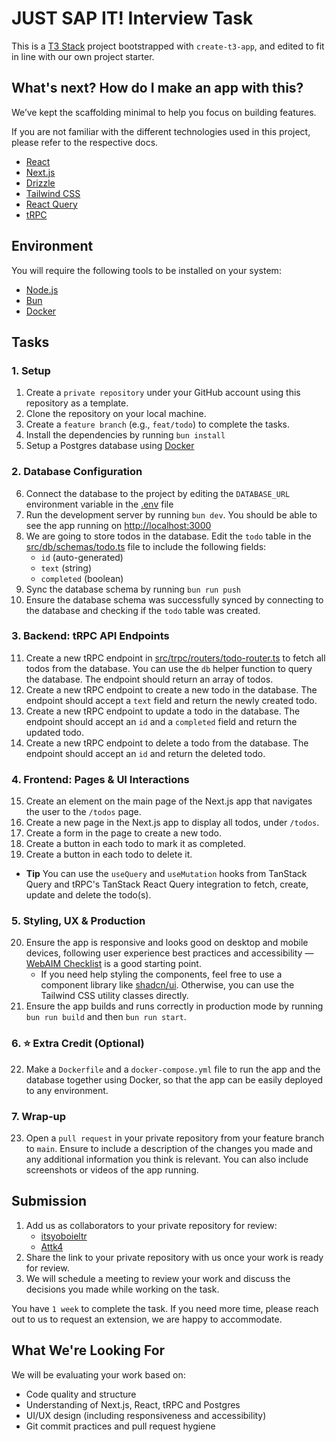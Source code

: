 # JUST SAP IT! Interview Task

This is a [T3 Stack](https://create.t3.gg/) project bootstrapped with `create-t3-app`, and edited to fit in line with our own project starter.

## What's next? How do I make an app with this?

We’ve kept the scaffolding minimal to help you focus on building features.

If you are not familiar with the different technologies used in this project, please refer to the respective docs.

- [React](https://react.dev)
- [Next.js](https://nextjs.org)
- [Drizzle](https://orm.drizzle.team)
- [Tailwind CSS](https://tailwindcss.com)
- [React Query](https://tanstack.com/query/latest/docs/framework/react/overview)
- [tRPC](https://trpc.io)

## Environment

You will require the following tools to be installed on your system:

- [Node.js](https://nodejs.org)
- [Bun](https://bun.sh)
- [Docker](https://www.docker.com)

## Tasks
### 1. Setup
1. Create a `private repository` under your GitHub account using this repository as a template.
2. Clone the repository on your local machine.
3. Create a `feature branch` (e.g., `feat/todo`) to complete the tasks.
4. Install the dependencies by running `bun install`
5. Setup a Postgres database using [Docker](https://www.docker.com)

### 2. Database Configuration
6. Connect the database to the project by editing the `DATABASE_URL` environment variable in the [.env](.env) file
7. Run the development server by running `bun dev`. You should be able to see the app running on [http://localhost:3000](http://localhost:3000)
8. We are going to store todos in the database. Edit the `todo` table in the [src/db/schemas/todo.ts](src/db/schemas/todo.ts) file to include the following fields:
   - `id` (auto-generated)
   - `text` (string)
   - `completed` (boolean)
9. Sync the database schema by running `bun run push`
10. Ensure the database schema was successfully synced by connecting to the database and checking if the `todo` table was created.

### 3. Backend: tRPC API Endpoints
11. Create a new tRPC endpoint in [src/trpc/routers/todo-router.ts](src/trpc/routers/todo-router.ts) to fetch all todos from the database. You can use the `db` helper function to query the database. The endpoint should return an array of todos.
12. Create a new tRPC endpoint to create a new todo in the database. The endpoint should accept a `text` field and return the newly created todo.
13. Create a new tRPC endpoint to update a todo in the database. The endpoint should accept an `id` and a `completed` field and return the updated todo.
14. Create a new tRPC endpoint to delete a todo from the database. The endpoint should accept an `id` and return the deleted todo.

### 4. Frontend: Pages & UI Interactions
15. Create an element on the main page of the Next.js app that navigates the user to the `/todos` page.
16. Create a new page in the Next.js app to display all todos, under `/todos`. 
17. Create a form in the page to create a new todo. 
18. Create a button in each todo to mark it as completed.
19. Create a button in each todo to delete it. 

- **Tip** You can use the `useQuery` and `useMutation` hooks from TanStack Query and tRPC's TanStack React Query integration to fetch, create, update and delete the todo(s).

### 5. Styling, UX & Production
20. Ensure the app is responsive and looks good on desktop and mobile devices, following user experience best practices and accessibility — [WebAIM Checklist](https://webaim.org/resources/designers/#checklist) is a good starting point.
    - If you need help styling the components, feel free to use a component library like [shadcn/ui](https://ui.shadcn.com/). Otherwise, you can use the Tailwind CSS utility classes directly.
21. Ensure the app builds and runs correctly in production mode by running `bun run build` and then `bun run start`.

### 6. ⭐ Extra Credit (Optional)
22. Make a `Dockerfile` and a `docker-compose.yml` file to run the app and the database together using Docker, so that the app can be easily deployed to any environment.

### 7. Wrap-up
23. Open a `pull request` in your private repository from your feature branch to `main`. Ensure to include a description of the changes you made and any additional information you think is relevant. You can also include screenshots or videos of the app running.

## Submission

1. Add us as collaborators to your private repository for review:
   - [itsyoboieltr](https://github.com/itsyoboieltr)
   - [Attk4](https://github.com/Attk4)
2. Share the link to your private repository with us once your work is ready for review.
3. We will schedule a meeting to review your work and discuss the decisions you made while working on the task. 

You have `1 week` to complete the task. If you need more time, please reach out to us to request an extension, we are happy to accommodate.

## What We're Looking For

We will be evaluating your work based on:

- Code quality and structure
- Understanding of Next.js, React, tRPC and Postgres
- UI/UX design (including responsiveness and accessibility)
- Git commit practices and pull request hygiene
